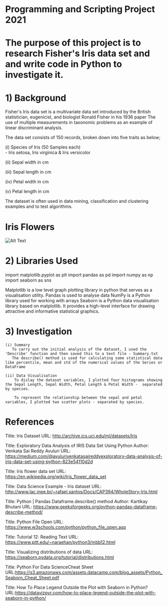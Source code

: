 # Programming and Scripting Project 2021

# The purpose of this project is to research Fisher's Iris data set and and write code in Python to  investigate  it.

# 1) Background

Fisher's Iris data set is a multivariate data set introduced by the British statistician, eugenicist, and biologist Ronald Fisher in his 1936 paper The use of multiple measurements in taxonomic problems as an example of linear discriminant analysis.

The data set consists of 150 records, broken down into five traits as below;
 
  (i) Species of Iris (50 Samples each)   
     - Iris setosa, Iris virginica & Iris versicolor                 

  (ii)  Sepal width in cm

  (iii) Sepal length in cm

  (iv)  Petal width in cm

  (v)   Petal length in cm

The dataset is often used in data mining, classification and clustering examples and to test algorithms.

# Iris Flowers

![Alt Text](C:\Users\brend\Desktop\GMIT\ProgrammingandScripting\Programming\pands-project2021\Flowers.PNG)


# 2) Libraries Used

import matplotlib.pyplot as plt
import pandas as pd
import numpy as np
import seaborn as sns

Matplotlib is a low level graph plotting library in python that serves as a visualisation utility.
Pandas is used to analyse data
NumPy is a Python library used for working with arrays
Seaborn is a Python data visualisation library based on matplotlib. It provides a high-level interface for drawing attractive and informative statistical graphics.

# 3) Investigation

    (i) Summary
       To carry out the initial analysis of the dataset, I used the 'Describe' function and then saved this to a text file - Summary.txt
       The describe() method is used for calculating some statistical data like percentile, mean and std of the numerical values of the Series or DataFrame
   
    (ii) Data Visualisation
        To dislay the dataset variables, I plotted four histograms showing the Sepal Length, Sepal Width, Petal Length & Petal Width -  separated by species.

        To represent the relationship between the sepal and petal variables, I plotted two scatter plots - separated by species.


     

# References

Title: Iris Dataset
URL: http://archive.ics.uci.edu/ml/datasets/Iris

Title: Exploratory Data Analysis of IRIS Data Set Using Python
Author: Venkata Sai Reddy Avuluri
URL: https://medium.com/@avulurivenkatasaireddyexploratory-data-analysis-of-iris-data-set-using-python-823e54110d2d

Title: Iris flower data set
URL: https://en.wikipedia.org/wiki/Iris_flower_data_set

Title: Data Science Example - Iris dataset
URL: http://www.lac.inpe.br/~rafael.santos/Docs/CAP394/WholeStory-Iris.html

Title: Python | Pandas Dataframe.describe() method
Author: Kartikay Bhutani
URL: https://www.geeksforgeeks.org/python-pandas-dataframe-describe-method/

Title:  Python File Open
URL: https://www.w3schools.com/python/python_file_open.asp

Title: Tutorial 12: Reading Text
URL: https://www.pitt.edu/~naraehan/python3/mbb12.html

Title: Visualizing distributions of data
URL: https://seaborn.pydata.org/tutorial/distributions.html

Title: Python For Data ScienceCheat Sheet
URL:https://s3.amazonaws.com/assets.datacamp.com/blog_assets/Python_Seaborn_Cheat_Sheet.pdf

Title: How To Place Legend Outside the Plot with Seaborn in Python?
URL:https://datavizpyr.com/how-to-place-legend-outside-the-plot-with-seaborn-in-python/
